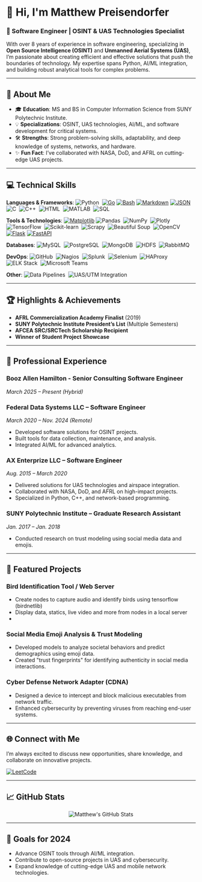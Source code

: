 # 👋 Hi, I'm Matthew Preisendorfer
### 🚀 Software Engineer | OSINT & UAS Technologies Specialist

With over 8 years of experience in software engineering, specializing in **Open Source Intelligence (OSINT)** and **Unmanned Aerial Systems (UAS)**, I’m passionate about creating efficient and effective solutions that push the boundaries of technology. My expertise spans Python, AI/ML integration, and building robust analytical tools for complex problems.

---

## 🌟 About Me  
- 🎓 **Education**: MS and BS in Computer Information Science from SUNY Polytechnic Institute.  
- 💡 **Specializations**: OSINT, UAS technologies, AI/ML, and software development for critical systems.  
- 🛠️ **Strengths**: Strong problem-solving skills, adaptability, and deep knowledge of systems, networks, and hardware.  
- ✨ **Fun Fact**: I’ve collaborated with NASA, DoD, and AFRL on cutting-edge UAS projects.  

---

## 💻 Technical Skills  
**Languages & Frameworks**:  ![Python](https://img.shields.io/badge/Python-3776AB?logo=python&logoColor=white&style=flat)&nbsp;
[![Go](https://img.shields.io/badge/Go-%2300ADD8.svg?&logo=go&logoColor=white)](#)
[![Bash](https://img.shields.io/badge/Bash-4EAA25?logo=gnubash&logoColor=fff)](#)
[![Markdown](https://img.shields.io/badge/Markdown-%23000000.svg?logo=markdown&logoColor=white)](#)
[![JSON](https://img.shields.io/badge/JSON-000?logo=json&logoColor=fff)](#)
![C](https://img.shields.io/badge/C-A8B9CC?logo=c&logoColor=white&style=flat)&nbsp;
![C++](https://img.shields.io/badge/C++-00599C?logo=c%2B%2B&logoColor=white&style=flat)&nbsp; 
![HTML](https://img.shields.io/badge/HTML-E34F26?logo=html5&logoColor=white&style=flat)&nbsp;
![MATLAB](https://img.shields.io/badge/MATLAB-0076A8?logo=mathworks&logoColor=white&style=flat)&nbsp;
![SQL](https://img.shields.io/badge/SQL-336791?logo=postgresql&logoColor=white&style=flat)&nbsp;


**Tools & Technologies**:  [![Matplotlib](https://custom-icon-badges.demolab.com/badge/Matplotlib-71D291?logo=matplotlib&logoColor=fff)](#)
![Pandas](https://img.shields.io/badge/Pandas-150458?logo=pandas&logoColor=white&style=flat)&nbsp;
![NumPy](https://img.shields.io/badge/NumPy-013243?logo=numpy&logoColor=white&style=flat)&nbsp;
![Plotly](https://img.shields.io/badge/Plotly-3F4F75?logo=plotly&logoColor=white&style=flat)&nbsp;
![TensorFlow](https://img.shields.io/badge/TensorFlow-FF6F00?logo=tensorflow&logoColor=white&style=flat)&nbsp;
![Scikit-learn](https://img.shields.io/badge/Scikit--Learn-F7931E?logo=scikit-learn&logoColor=white&style=flat)&nbsp;
![Scrapy](https://img.shields.io/badge/Scrapy-448DD6?logo=scrapy&logoColor=white&style=flat)&nbsp;
![Beautiful Soup](https://img.shields.io/badge/Beautiful_Soup-3776AB?logo=python&logoColor=white&style=flat)&nbsp;
![OpenCV](https://img.shields.io/badge/OpenCV-5C3EE8?logo=opencv&logoColor=white&style=flat)&nbsp;
[![Flask](https://img.shields.io/badge/Flask-000?logo=flask&logoColor=fff)](#)
[![FastAPI](https://img.shields.io/badge/FastAPI-009485.svg?logo=fastapi&logoColor=white)](#)

**Databases**:
![MySQL](https://img.shields.io/badge/MySQL-4479A1?logo=mysql&logoColor=white&style=flat)&nbsp;
![PostgreSQL](https://img.shields.io/badge/PostgreSQL-336791?logo=postgresql&logoColor=white&style=flat)&nbsp;
![MongoDB](https://img.shields.io/badge/MongoDB-47A248?logo=mongodb&logoColor=white&style=flat)&nbsp;
![HDFS](https://img.shields.io/badge/HDFS-003E7E?logo=apache-hadoop&logoColor=white&style=flat)&nbsp;
![RabbitMQ](https://img.shields.io/badge/RabbitMQ-b85d8a)&nbsp;

**DevOps**:
![GitHub](https://img.shields.io/badge/GitHub-181717?logo=github&logoColor=white&style=flat)&nbsp;
![Nagios](https://img.shields.io/badge/Nagios-217346?logo=nagios&logoColor=white&style=flat)&nbsp;
![Splunk](https://img.shields.io/badge/Splunk-000000?logo=splunk&logoColor=white&style=flat)&nbsp;
![Selenium](https://img.shields.io/badge/Selenium-43B02A?logo=selenium&logoColor=white&style=flat)&nbsp;
![HAProxy](https://img.shields.io/badge/HAProxy-00ADEF?logo=haproxy&logoColor=white&style=flat)&nbsp;
![ELK Stack](https://img.shields.io/badge/ELK_Stack-005571?logo=elastic&logoColor=white&style=flat)&nbsp;
![Microsoft Teams](https://img.shields.io/badge/Teams-6264A7?logo=microsoft-teams&logoColor=white&style=flat)&nbsp;

**Other**:
![Data Pipelines](https://img.shields.io/badge/Data_Pipelines-50c0f0)&nbsp;
![UAS/UTM Integration](https://img.shields.io/badge/UAS/UTM_Integration-d64429)&nbsp;

---

## 🏆 Highlights & Achievements  
- **AFRL Commercialization Academy Finalist** (2019)  
- **SUNY Polytechnic Institute President’s List** (Multiple Semesters)  
- **AFCEA SRC/SRCTech Scholarship Recipient**  
- **Winner of Student Project Showcase**  

---

## 💼 Professional Experience  
### **Booz Allen Hamilton** - Senior Consulting Software Engineer
*March 2025 – Present (Hybrid)*  
### **Federal Data Systems LLC** – Software Engineer  
*March 2020 – Nov. 2024 (Remote)*  
- Developed software solutions for OSINT projects.  
- Built tools for data collection, maintenance, and analysis.  
- Integrated AI/ML for advanced analytics.  

### **AX Enterprize LLC** – Software Engineer  
*Aug. 2015 – March 2020*  
- Delivered solutions for UAS technologies and airspace integration.  
- Collaborated with NASA, DoD, and AFRL on high-impact projects.  
- Specialized in Python, C++, and network-based programming.  

### **SUNY Polytechnic Institute** – Graduate Research Assistant  
*Jan. 2017 – Jan. 2018*  
- Conducted research on trust modeling using social media data and emojis.  

---

## 🚀 Featured Projects  
### **Bird Identification Tool / Web Server**
- Create nodes to capture audio and identify birds using tensorflow (birdnetlib)
- Display data, statics, live video and more from nodes in a local server
- 
### **Social Media Emoji Analysis & Trust Modeling**  
- Developed models to analyze societal behaviors and predict demographics using emoji data.  
- Created "trust fingerprints" for identifying authenticity in social media interactions.  

### **Cyber Defense Network Adapter (CDNA)**  
- Designed a device to intercept and block malicious executables from network traffic.  
- Enhanced cybersecurity by preventing viruses from reaching end-user systems.  

---

## 🌐 Connect with Me  
I’m always excited to discuss new opportunities, share knowledge, and collaborate on innovative projects.  

[![LeetCode](https://raw.githubusercontent.com/rahuldkjain/github-profile-readme-generator/master/src/images/icons/Social/leet-code.svg)](https://www.leetcode.com/mpreisendorfer)

---

## 📈 GitHub Stats  
<p align="center">
  <img src="https://github-readme-stats.vercel.app/api?username=preisem&show_icons=true&theme=radical" alt="Matthew's GitHub Stats" />
</p>

---

## 🎯 Goals for 2024  
- Advance OSINT tools through AI/ML integration.  
- Contribute to open-source projects in UAS and cybersecurity.  
- Expand knowledge of cutting-edge UAS and mobile network technologies.  
